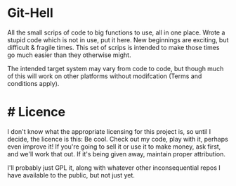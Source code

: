 # Git-Hell
All the small scrips of code to big functions to use, all in one place. Wrote a stupid code which is not in use, put it here.
New beginnings are exciting, but difficult & fragile times. This set of scrips is intended to make those times go much easier than they otherwise might.

The intended target system may vary from code to code, but though much of this will work on other platforms without modifcation (Terms and conditions apply).

# # Licence

I don't know what the appropriate licensing for this project is, so until I decide, the licence is this: Be cool. Check out my code, play with it, perhaps even improve it! If you're going to sell it or use it to make money, ask first, and we'll work that out. If it's being given away, maintain proper attribution.

I'll probably just GPL it, along with whatever other inconsequential repos I have available to the public, but not just yet.
